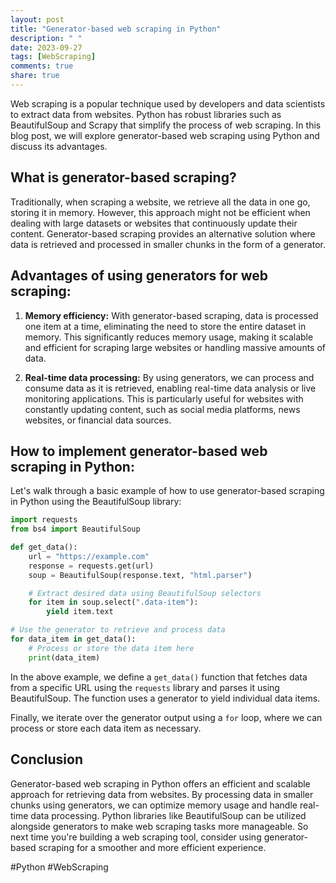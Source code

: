 ```yaml
---
layout: post
title: "Generator-based web scraping in Python"
description: " "
date: 2023-09-27
tags: [WebScraping]
comments: true
share: true
---
```


Web scraping is a popular technique used by developers and data scientists to extract data from websites. Python has robust libraries such as BeautifulSoup and Scrapy that simplify the process of web scraping. In this blog post, we will explore generator-based web scraping using Python and discuss its advantages.

## What is generator-based scraping?

Traditionally, when scraping a website, we retrieve all the data in one go, storing it in memory. However, this approach might not be efficient when dealing with large datasets or websites that continuously update their content. Generator-based scraping provides an alternative solution where data is retrieved and processed in smaller chunks in the form of a generator.

## Advantages of using generators for web scraping:

1. **Memory efficiency:** With generator-based scraping, data is processed one item at a time, eliminating the need to store the entire dataset in memory. This significantly reduces memory usage, making it scalable and efficient for scraping large websites or handling massive amounts of data.

2. **Real-time data processing:** By using generators, we can process and consume data as it is retrieved, enabling real-time data analysis or live monitoring applications. This is particularly useful for websites with constantly updating content, such as social media platforms, news websites, or financial data sources.

## How to implement generator-based web scraping in Python:

Let's walk through a basic example of how to use generator-based scraping in Python using the BeautifulSoup library:

```python
import requests
from bs4 import BeautifulSoup

def get_data():
    url = "https://example.com"
    response = requests.get(url)
    soup = BeautifulSoup(response.text, "html.parser")

    # Extract desired data using BeautifulSoup selectors
    for item in soup.select(".data-item"):
        yield item.text

# Use the generator to retrieve and process data
for data_item in get_data():
    # Process or store the data item here
    print(data_item)
```

In the above example, we define a `get_data()` function that fetches data from a specific URL using the `requests` library and parses it using BeautifulSoup. The function uses a generator to yield individual data items.

Finally, we iterate over the generator output using a `for` loop, where we can process or store each data item as necessary.

## Conclusion

Generator-based web scraping in Python offers an efficient and scalable approach for retrieving data from websites. By processing data in smaller chunks using generators, we can optimize memory usage and handle real-time data processing. Python libraries like BeautifulSoup can be utilized alongside generators to make web scraping tasks more manageable. So next time you're building a web scraping tool, consider using generator-based scraping for a smoother and more efficient experience.

#Python #WebScraping